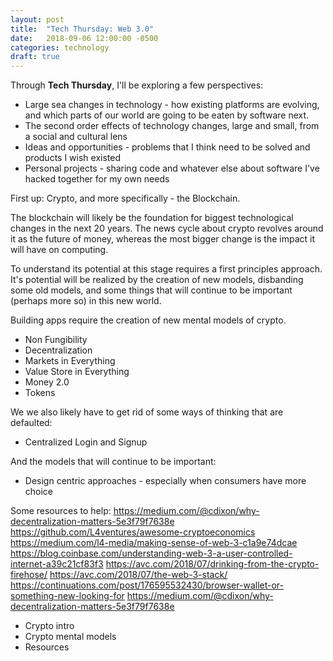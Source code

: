 ```yaml
---
layout: post
title:  "Tech Thursday: Web 3.0"
date:   2018-09-06 12:00:00 -0500
categories: technology
draft: true
---
```


Through **Tech Thursday**, I'll be exploring a few perspectives:
* Large sea changes in technology - how existing platforms are evolving, and which parts of our world are going to be eaten by software next.
* The second order effects of technology changes, large and small, from a social and cultural lens
* Ideas and opportunities - problems that I think need to be solved and products I wish existed
* Personal projects - sharing code and whatever else about software I've hacked together for my own needs

First up: Crypto, and more specifically - the Blockchain.

The blockchain will likely be the foundation for biggest technological changes in the next 20 years. 
The news cycle about crypto revolves around it as the future of money, whereas the most bigger change is the impact it will have on computing.

To understand its potential at this stage requires a first principles approach. It's potential will be realized by the creation of new models, disbanding some old models, and some things that will continue to be important (perhaps more so) in this new world.

Building apps require the creation of new mental models of crypto.
- Non Fungibility
- Decentralization 
- Markets in Everything
- Value Store in Everything 
- Money 2.0
- Tokens

We we also likely have to get rid of some ways of thinking that are defaulted:
- Centralized Login and Signup


And the models that will continue to be important:
- Design centric approaches - especially when consumers have more choice

Some resources to help:
https://medium.com/@cdixon/why-decentralization-matters-5e3f79f7638e
https://github.com/L4ventures/awesome-cryptoeconomics
https://medium.com/l4-media/making-sense-of-web-3-c1a9e74dcae
https://blog.coinbase.com/understanding-web-3-a-user-controlled-internet-a39c21cf83f3
https://avc.com/2018/07/drinking-from-the-crypto-firehose/
https://avc.com/2018/07/the-web-3-stack/
https://continuations.com/post/176595532430/browser-wallet-or-something-new-looking-for
https://medium.com/@cdixon/why-decentralization-matters-5e3f79f7638e



- Crypto intro
- Crypto mental models
- Resources
